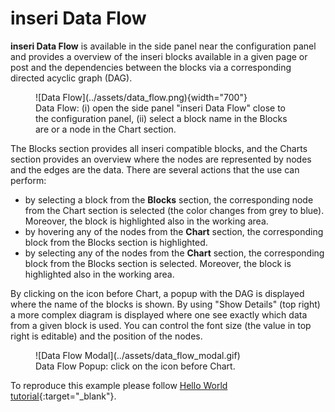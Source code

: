 # inseri Data Flow

**inseri Data Flow** is available in the side panel near the configuration panel and provides a overview of the inseri blocks available in a given page or post and the dependencies between the blocks via a corresponding directed acyclic graph (DAG).

<figure markdown>
![Data Flow](../assets/data_flow.png){width="700"}
  <figcaption> Data Flow: (i) open the side panel "inseri Data Flow" close to the configuration panel, (ii) select a block name in the Blocks are or a node in the Chart section. </figcaption>
</figure>

The Blocks section provides all inseri compatible blocks, and the Charts section provides an overview where the nodes are represented by nodes and the edges are the data. There are several actions that the use can perform:

- by selecting a block from the **Blocks** section, the corresponding node from the Chart section is selected (the color changes from grey to blue). Moreover, the block is highlighted also in the working area.
- by hovering any of the nodes from the **Chart** section, the corresponding block from the Blocks section is highlighted.
- by selecting any of the nodes from the **Chart** section, the corresponding block from the Blocks section is selected. Moreover, the block is highlighted also in the working area.

By clicking on the icon before Chart, a popup with the DAG is displayed where the name of the blocks is shown. By using "Show Details" (top right) a more complex diagram is displayed where one see exactly which data from a given block is used. You can control the font size (the value in top right is editable) and the position of the nodes.

<figure markdown>
![Data Flow Modal](../assets/data_flow_modal.gif)
  <figcaption> Data Flow Popup: click on the icon before Chart. </figcaption>
</figure>

To reproduce this example please follow [Hello World tutorial](../tutorials/hello-world.md){:target="\_blank"}.
